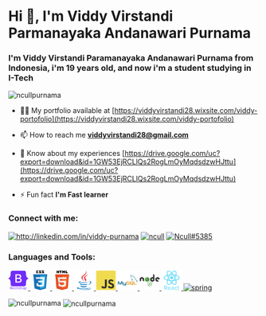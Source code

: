 <h1 align="left">Hi 👋, I'm Viddy Virstandi Parmanayaka Andanawari Purnama</h1>
<h3 align="left">I'm Viddy Virstandi Paramanayaka Andanawari Purnama from Indonesia, i'm 19 years old, and now i'm a student studying in I-Tech</h3>

<p align="left"> <img src="https://komarev.com/ghpvc/?username=ncullpurnama&label=Profile%20views&color=00ffee&style=flat-square" alt="ncullpurnama" /> </p>

- 👨‍💻 My portfolio available at [https://viddyvirstandi28.wixsite.com/viddy-portofolio](https://viddyvirstandi28.wixsite.com/viddy-portofolio)

- 📫 How to reach me **viddyvirstandi28@gmail.com**

- 📄 Know about my experiences [https://drive.google.com/uc?export=download&id=1GW53EjRCLlQs2RogLmOyMqdsdzwHJttu](https://drive.google.com/uc?export=download&id=1GW53EjRCLlQs2RogLmOyMqdsdzwHJttu)

- ⚡ Fun fact **I'm Fast learner**

<h3 align="left">Connect with me:</h3>
<p align="left">
<a href="http://linkedin.com/in/viddy-purnama" target="blank"><img align="center" src="https://raw.githubusercontent.com/rahuldkjain/github-profile-readme-generator/master/src/images/icons/Social/linked-in-alt.svg" alt="http://linkedin.com/in/viddy-purnama" height="30" width="40" /></a>
<a href="https://www.youtube.com/c/ncull" target="blank"><img align="center" src="https://raw.githubusercontent.com/rahuldkjain/github-profile-readme-generator/master/src/images/icons/Social/youtube.svg" alt="ncull" height="30" width="40" /></a>
<a href="discordapp.com/users/809261509808488459" target="blank"><img align="center" src="https://raw.githubusercontent.com/rahuldkjain/github-profile-readme-generator/master/src/images/icons/Social/discord.svg" alt="Ncull#5385" height="30" width="40" /></a>
</p>

<h3 align="left">Languages and Tools:</h3>
<p align="left"> <a href="https://getbootstrap.com" target="_blank" rel="noreferrer"> <img src="https://raw.githubusercontent.com/devicons/devicon/master/icons/bootstrap/bootstrap-plain-wordmark.svg" alt="bootstrap" width="40" height="40"/> </a> <a href="https://www.w3schools.com/css/" target="_blank" rel="noreferrer"> <img src="https://raw.githubusercontent.com/devicons/devicon/master/icons/css3/css3-original-wordmark.svg" alt="css3" width="40" height="40"/> </a> <a href="https://www.w3.org/html/" target="_blank" rel="noreferrer"> <img src="https://raw.githubusercontent.com/devicons/devicon/master/icons/html5/html5-original-wordmark.svg" alt="html5" width="40" height="40"/> </a> <a href="https://www.java.com" target="_blank" rel="noreferrer"> <img src="https://raw.githubusercontent.com/devicons/devicon/master/icons/java/java-original.svg" alt="java" width="40" height="40"/> </a> <a href="https://developer.mozilla.org/en-US/docs/Web/JavaScript" target="_blank" rel="noreferrer"> <img src="https://raw.githubusercontent.com/devicons/devicon/master/icons/javascript/javascript-original.svg" alt="javascript" width="40" height="40"/> </a> <a href="https://www.mysql.com/" target="_blank" rel="noreferrer"> <img src="https://raw.githubusercontent.com/devicons/devicon/master/icons/mysql/mysql-original-wordmark.svg" alt="mysql" width="40" height="40"/> </a> <a href="https://nodejs.org" target="_blank" rel="noreferrer"> <img src="https://raw.githubusercontent.com/devicons/devicon/master/icons/nodejs/nodejs-original-wordmark.svg" alt="nodejs" width="40" height="40"/> </a> <a href="https://reactjs.org/" target="_blank" rel="noreferrer"> <img src="https://raw.githubusercontent.com/devicons/devicon/master/icons/react/react-original-wordmark.svg" alt="react" width="40" height="40"/> </a> <a href="https://spring.io/" target="_blank" rel="noreferrer"> <img src="https://www.vectorlogo.zone/logos/springio/springio-icon.svg" alt="spring" width="40" height="40"/> </a> </p>

<p><img align="left" src="https://github-readme-stats.vercel.app/api/top-langs?username=ncullpurnama&show_icons=true&bg_color=00fffb&locale=en&layout=compact" alt="ncullpurnama" /></p>

<p>&nbsp;<img align="center" src="https://github-readme-stats.vercel.app/api?username=ncullpurnama&show_icons=true&bg_color=00ffe1&locale=en" alt="ncullpurnama" /></p>
